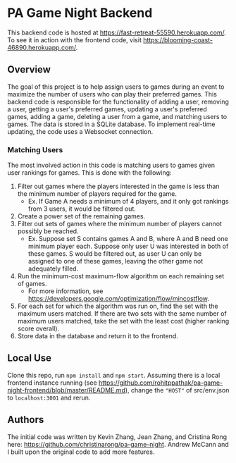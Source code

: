 # PA Game Night Backend
This backend code is hosted at https://fast-retreat-55590.herokuapp.com/.
To see it in action with the frontend code, visit https://blooming-coast-46890.herokuapp.com/.

## Overview
The goal of this project is to help assign users to games during an event to maximize the number of users who can play their preferred games. This backend code is responsible for the functionality of adding a user, removing a user, getting a user's preferred games, updating a user's preferred games, adding a game, deleting a user from a game, and matching users to games. The data is stored in a SQLite database. To implement real-time updating, the code uses a Websocket connection.

### Matching Users
The most involved action in this code is matching users to games given user rankings for games. This is done with the following:
1. Filter out games where the players interested in the game is less than the minimum number of players required for the game.
   - Ex. If Game A needs a minimum of 4 players, and it only got rankings from 3 users, it would be filtered out.
2. Create a power set of the remaining games.
3. Filter out sets of games where the minimum number of players cannot possibly be reached. 
   - Ex. Suppose set S contains games A and B, where A and B need one minimum player each. Suppose only user U was interested in both of these games. S would be filtered out, as user U can only be assigned to one of these games, leaving the other game not adequately filled.
4. Run the minimum-cost maximum-flow algorithm on each remaining set of games.
   - For more information, see https://developers.google.com/optimization/flow/mincostflow.
5. For each set for which the algorithm was run on, find the set with the maximum users matched. If there are two sets with the same number of maximum users matched, take the set with the least cost (higher ranking score overall).
6. Store data in the database and return it to the frontend.

## Local Use
Clone this repo, run `npm install` and `npm start`.
Assuming there is a local frontend instance running (see https://github.com/rohitppathak/pa-game-night-frontend/blob/master/README.md), change the `"HOST"` of src/env.json to `localhost:3001` and rerun.

## Authors
The initial code was written by Kevin Zhang, Jean Zhang, and Cristina Rong here: https://github.com/christinarong/pa-game-night. Andrew McCann and I built upon the original code to add more features.
